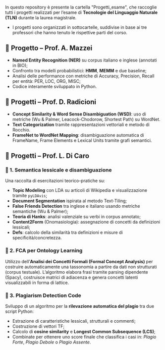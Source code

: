 In questo repository è presente la cartella "Progetti_esame", che raccoglie tutti i progetti realizzati per l’esame di **Tecnologie del Linguaggio Naturale (TLN)** durante la laurea magistrale.

- I progetti sono organizzati in sottocartelle, suddivise in base ai tre professori che hanno tenuto le rispettive parti del corso.

## 📌 Progetto – Prof. A. Mazzei

- **Named Entity Recognition (NER)** su corpus italiano e inglese (annotati in BIO);
- Confronto tra modelli probabilistici: **HMM**, **MEMM** e due baseline;
- Analisi delle performance con metriche di Accuracy, Precision, Recall per entità: PER, LOC, ORG, MISC;
- Codice interamente sviluppato in Python.


## 📌 Progetti – Prof. D. Radicioni

- **Concept Similarity & Word Sense Disambiguation (WSD)**: uso di metriche (Wu & Palmer, Leacock-Chodorow, Shortest Path) su WordNet.
- **Text Categorization** tramite rappresentazioni vettoriali e metodo di Rocchio.
- **FrameNet to WordNet Mapping**: disambiguazione automatica di FrameName, Frame Elements e Lexical Units tramite grafi semantici.


## 📌 Progetti – Prof. L. Di Caro

### 🔹 1. Semantica lessicale e disambiguazione
Una raccolta di esercitazioni teorico-pratiche su:
- **Topic Modeling** con LDA su articoli di Wikipedia e visualizzazione tramite `pyLDAvis`;
- **Document Segmentation** ispirata al metodo Text-Tiling;
- **False Friends Detection** tra inglese e italiano usando metriche semantiche (Wu & Palmer);
- **Teoria di Hanks**: analisi valenziale su verbi in corpus annotato;
- **Content2Form** (Onomasiologia): assegnazione di concetti da definizioni lessicali;
- **Defs**: calcolo della similarità tra definizioni e misure di specificità/concretezza.

### 🔹 2. FCA per Ontology Learning
Utilizzo dell’**Analisi dei Concetti Formali (Formal Concept Analysis)** per costruire automaticamente una tassonomia a partire da dati non strutturati (corpus testuale). L’algoritmo elabora frasi tramite parsing dipendente (Spacy), costruisce matrici di adiacenza e genera concetti latenti visualizzabili in forma di lattice.

### 🔹 3. Plagiarism Detection Code
Sviluppo di un algoritmo per la **rilevazione automatica del plagio** tra due script Python:
- Estrazione di caratteristiche lessicali, strutturali e commenti;
- Costruzione di vettori TF;
- Calcolo di **cosine similarity** e **Longest Common Subsequence (LCS)**;
- Combinate per ottenere uno score finale che classifica i casi in: *Plagio Forte*, *Plagio Debole* o *Plagio Assente*.
